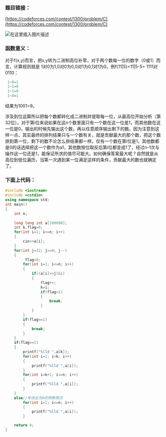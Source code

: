### 题目链接：
[https://codeforces.com/contest/1300/problem/C](https://codeforces.com/contest/1300/problem/C)



 ![在这里插入图片描述](https://img-blog.csdnimg.cn/20200210233514548.jpg?x-oss-process=image/watermark,type_ZmFuZ3poZW5naGVpdGk,shadow_10,text_aHR0cHM6Ly9ibG9nLmNzZG4ubmV0L3FxXzQ1ODQ1NDA0,size_16,color_FFFFFF,t_70)
### 函数意义：
对于f(x,y)而言，把x,y转为二进制高位补零，对于两个数每一位的数字（0或1）而言，计算规则就是 1对0为1,0对0为0,0对1为0,1对1为0。例f(11|5)=11|5-5=
 1111对0110：
 



```c
 1~0=1
 1~1=0
 1~1=0
 1~0=1

```
结果为1001=9。

 涉及到位运算所以把每个数都转化成二进制并提取每一位，从最高位开始分析（第32位）。对于第i位来说如果在这n个数里面只有一个数在这一位是1，而其他数在这一位是0，输出的时候先输出这个数，再以任意顺序输出剩下的数。因为注意到这样一点，其实最终的排列结果只与一个数有关，就是贡献最大的那个数，把这个数排到第一位，剩下的数不论怎么排结果都一样。仅有一个数在第i位是1，其他数都是0的话选择把这一个数作为a1，其他数按位取反后第i位都变成1了，经过n-1次与操作这一位还是1，能保证所求的值尽可能大。如何确保答案最大呢？自然就是从高位到低位遍历，当第一次遇到某一位满足这样的条件，贡献最大的数也就确定了。

### 下面上代码：


```cpp
#include <iostream>
#include <cstdio>
using namespace std;
int main()
{
    int n;
    
    long long int a[100008];
    int k,flag=0;
    for(int i=1; i<=n; i++)
    {
        cin>>a[i];
    }
    for(int j=32; j>=0; j--)
    {
         flag=0;
        for(int i=1; i<=n; i++)
        {
            if((a[i]>>j)&1)
            {
                flag++;
                k=i;
                if(flag>1)
                {
                    break;
                }
            }
        }
        if(flag==1)
        {
            break;
        }
    }
    if(flag==1)
    {
        printf("%lld ",a[k]);
        for(int i=1; i<k; i++)
        {
            printf("%lld ",a[i]);
        }
        for(int i=k+1; i<=n; i++)
        {
            printf("%lld ",a[i]);
        }
    }
    else//考虑全为0的特殊情况
        for(int i=1; i<=n; i++)
        {
            printf("%lld ",a[i]);
        }

    return 0;
}
```

